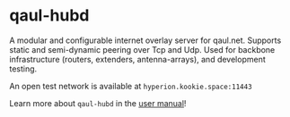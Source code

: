 # qaul-hubd

A modular and configurable internet overlay server for qaul.net.
Supports static and semi-dynamic peering over Tcp and Udp.  Used for
backbone infrastructure (routers, extenders, antenna-arrays), and
development testing.

An open test network is available at `hyperion.kookie.space:11443`

Learn more about `qaul-hubd` in the [user manual]!

[user manual]: https://docs.qaul.net/users
